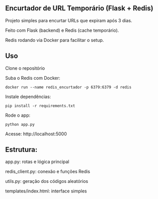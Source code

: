 ## Encurtador de URL Temporário (Flask + Redis)

Projeto simples para encurtar URLs que expiram após 3 dias.

Feito com Flask (backend) e Redis (cache temporário).

Redis rodando via Docker para facilitar o setup.

## Uso

Clone o repositório

Suba o Redis com Docker:
```
docker run --name redis_encurtador -p 6379:6379 -d redis

```

Instale dependências:
```
pip install -r requirements.txt

```

Rode o app:
```
python app.py
```

Acesse:
http://localhost:5000

## Estrutura:
app.py: rotas e lógica principal

redis_client.py: conexão e funções Redis

utils.py: geração dos códigos aleatórios

templates/index.html: interface simples
